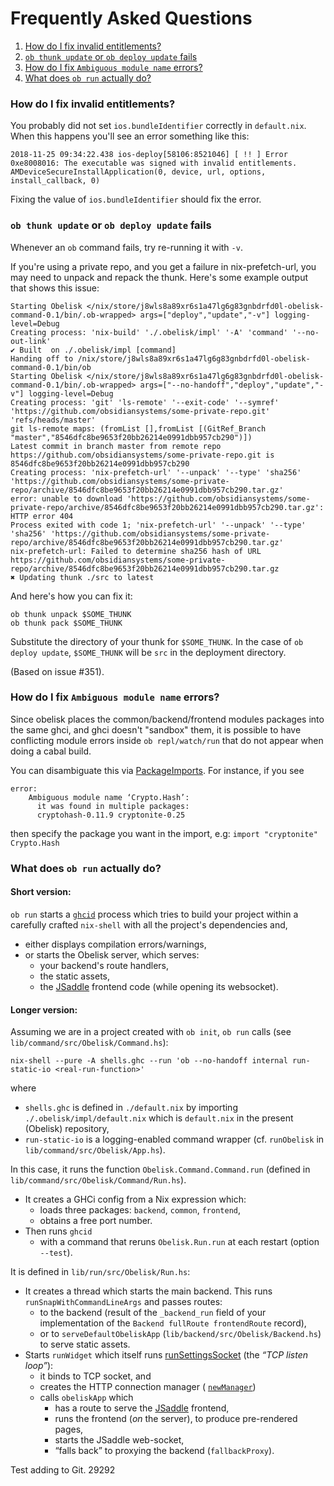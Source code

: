 # Frequently Asked Questions

1. [How do I fix invalid entitlements?  ](#how-do-i-fix-invalid-entitlements)
1. [`ob thunk update` or `ob deploy update` fails](#ob-thunk-update-or-ob-deploy-update-fails)
1. [How do I fix `Ambiguous module name` errors?](#how-do-i-fix-ambiguous-module-name-errors)
1. [What does `ob run` actually do?](#what-does-ob-run-actually-do)

### How do I fix invalid entitlements?

You probably did not set `ios.bundleIdentifier` correctly in `default.nix`.
When this happens you'll see an error something like this:

```
2018-11-25 09:34:22.438 ios-deploy[58106:8521046] [ !! ] Error 0xe8008016: The executable was signed with invalid entitlements. AMDeviceSecureInstallApplication(0, device, url, options, install_callback, 0)
```

Fixing the value of `ios.bundleIdentifier` should fix the error.

### `ob thunk update` or `ob deploy update` fails
Whenever an `ob` command fails, try re-running it with `-v`.

If you're using a private repo, and you get a failure in nix-prefetch-url, you may need to unpack and repack the thunk.  Here's some example output that shows this issue:

```
Starting Obelisk </nix/store/j8wls8a89xr6s1a47lg6g83gnbdrfd0l-obelisk-command-0.1/bin/.ob-wrapped> args=["deploy","update","-v"] logging-level=Debug
Creating process: 'nix-build' './.obelisk/impl' '-A' 'command' '--no-out-link'
✔ Built  on ./.obelisk/impl [command]
Handing off to /nix/store/j8wls8a89xr6s1a47lg6g83gnbdrfd0l-obelisk-command-0.1/bin/ob
Starting Obelisk </nix/store/j8wls8a89xr6s1a47lg6g83gnbdrfd0l-obelisk-command-0.1/bin/.ob-wrapped> args=["--no-handoff","deploy","update","-v"] logging-level=Debug
Creating process: 'git' 'ls-remote' '--exit-code' '--symref' 'https://github.com/obsidiansystems/some-private-repo.git' 'refs/heads/master'
git ls-remote maps: (fromList [],fromList [(GitRef_Branch "master","8546dfc8be9653f20bb26214e0991dbb957cb290")])
Latest commit in branch master from remote repo https://github.com/obsidiansystems/some-private-repo.git is 8546dfc8be9653f20bb26214e0991dbb957cb290
Creating process: 'nix-prefetch-url' '--unpack' '--type' 'sha256' 'https://github.com/obsidiansystems/some-private-repo/archive/8546dfc8be9653f20bb26214e0991dbb957cb290.tar.gz'
error: unable to download 'https://github.com/obsidiansystems/some-private-repo/archive/8546dfc8be9653f20bb26214e0991dbb957cb290.tar.gz': HTTP error 404
Process exited with code 1; 'nix-prefetch-url' '--unpack' '--type' 'sha256' 'https://github.com/obsidiansystems/some-private-repo/archive/8546dfc8be9653f20bb26214e0991dbb957cb290.tar.gz'
nix-prefetch-url: Failed to determine sha256 hash of URL https://github.com/obsidiansystems/some-private-repo/archive/8546dfc8be9653f20bb26214e0991dbb957cb290.tar.gz
✖ Updating thunk ./src to latest
```

And here's how you can fix it:

```
ob thunk unpack $SOME_THUNK
ob thunk pack $SOME_THUNK
```
Substitute the directory of your thunk for `$SOME_THUNK`.  In the case of `ob deploy update`, `$SOME_THUNK` will be `src` in the deployment directory.

(Based on issue #351).

### How do I fix `Ambiguous module name` errors?
Since obelisk places the common/backend/frontend modules packages into the same ghci, and ghci doesn't "sandbox" them, it is possible to have conflicting module errors inside `ob repl/watch/run` that do not appear when doing a cabal build.

You can disambiguate this via [PackageImports](https://downloads.haskell.org/~ghc/latest/docs/html/users_guide/glasgow_exts.html#package-qualified-imports). For instance, if you see
```
error:
    Ambiguous module name ‘Crypto.Hash’:
      it was found in multiple packages:
      cryptohash-0.11.9 cryptonite-0.25
```
then specify the package you want in the import, e.g:
`import "cryptonite" Crypto.Hash`


### What does `ob run` actually do?


#### Short version:

`ob run` starts a [`ghcid`](https://github.com/ndmitchell/ghcid) process which
tries to build your project within a carefully crafted `nix-shell` with all the
project's dependencies and,

* either displays compilation errors/warnings,
* or starts the Obelisk server, which serves:
     * your backend's route handlers,
     * the static assets,
     * the [JSaddle](https://github.com/ghcjs/jsaddle) frontend code (while opening its websocket).

#### Longer version:

Assuming we are in a project created with `ob init`, `ob run` calls (see
`lib/command/src/Obelisk/Command.hs`):

    nix-shell --pure -A shells.ghc --run 'ob --no-handoff internal run-static-io <real-run-function>'

where

* `shells.ghc` is defined in `./default.nix` by importing `./.obelisk/impl/default.nix` which
   is `default.nix` in the present (Obelisk) repository,
* `run-static-io` is a logging-enabled command wrapper
   (cf. `runObelisk` in `lib/command/src/Obelisk/App.hs`).

In this case, it runs the function `Obelisk.Command.Command.run` (defined in
`lib/command/src/Obelisk/Command/Run.hs`).

* It creates a GHCi config from a Nix expression which:
    * loads three packages: `backend`, `common`, `frontend`,
    * obtains a free port number.
* Then runs `ghcid`
    * with a command that reruns `Obelisk.Run.run` at each restart (option
      `--test`).

It is defined in `lib/run/src/Obelisk/Run.hs`:

* It creates a thread which starts the main backend.
  This runs `runSnapWithCommandLineArgs` and passes routes:
    * to the backend (result of the `_backend_run` field of your
      implementation of the `Backend fullRoute frontendRoute` record),
    * or to `serveDefaultObeliskApp` (`lib/backend/src/Obelisk/Backend.hs`) to
      serve static assets.
* Starts `runWidget`
  which itself runs
  [runSettingsSocket](https://hackage.haskell.org/package/warp-3.2.26/docs/Network-Wai-Handler-Warp.html#v:runSettingsSocket)
  (the *“TCP listen loop”*):
    * it binds to TCP socket, and
    * creates the HTTP connection manager
      ( [`newManager`](https://hackage.haskell.org/package/http-client-0.6.3/docs/Network-HTTP-Client.html#v:newManager))
    * calls `obeliskApp` which
        * has a route to serve the [JSaddle](https://github.com/ghcjs/jsaddle) frontend,
        * runs the frontend (*on* the server), to produce pre-rendered pages,
        * starts the JSaddle web-socket,
        * “falls back” to proxying the backend (`fallbackProxy`).

Test adding to Git.
29292
